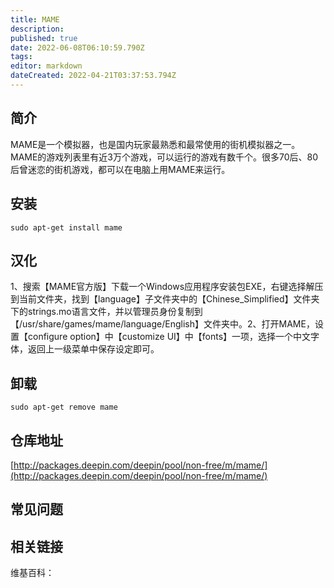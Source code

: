 ```yaml
---
title: MAME
description: 
published: true
date: 2022-06-08T06:10:59.790Z
tags: 
editor: markdown
dateCreated: 2022-04-21T03:37:53.794Z
---
```


## 简介

MAME是一个模拟器，也是国内玩家最熟悉和最常使用的街机模拟器之一。MAME的游戏列表里有近3万个游戏，可以运行的游戏有数千个。很多70后、80后曾迷恋的街机游戏，都可以在电脑上用MAME来运行。

## 安装

`sudo apt-get install mame`

## 汉化

1、搜索【MAME官方版】下载一个Windows应用程序安装包EXE，右键选择解压到当前文件夹，找到【language】子文件夹中的【Chinese_Simplified】文件夹下的strings.mo语言文件，并以管理员身份复制到【/usr/share/games/mame/language/English】文件夹中。2、打开MAME，设置【configure option】中【customize UI】中【fonts】一项，选择一个中文字体，返回上一级菜单中保存设定即可。

## 卸载

`sudo apt-get remove mame`

## 仓库地址

[http://packages.deepin.com/deepin/pool/non-free/m/mame/](http://packages.deepin.com/deepin/pool/non-free/m/mame/)

## 常见问题

## 相关链接

维基百科：
